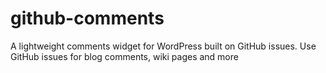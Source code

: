 # github-comments
A lightweight comments widget for WordPress built on GitHub issues. Use GitHub issues for blog comments, wiki pages and more
